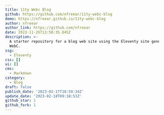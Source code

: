 ```yaml
---
title: 11ty Webc Blog
github: https://github.com/nfreear/11ty-webc-blog
demo: https://nfreear.github.io/11ty-webc-blog
author: nfreear
author_link: https://github.com/nfreear
date: 2023-11-26T13:50:35.845Z
description: >-
  A starter repository for a blog web site using the Eleventy site generator and
  WebC.
ssg:
  - Eleventy
css: []
ui: []
cms:
  - Markdown
category:
  - Blog
draft: false
publish_date: '2023-02-17T18:59:34Z'
update_date: '2023-02-18T09:10:53Z'
github_star: 1
github_fork: 1
---
```

